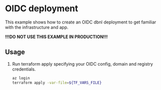 # OIDC deployment

This example shows how to create an OIDC dbnl deployment to get familiar with the infrastructure and app.

**!!!DO NOT USE THIS EXAMPLE IN PRODUCTION!!!**

## Usage

1. Run terraform apply specifying your OIDC config, domain and registry credentials.

    ```bash
    az login
    terraform apply -var-file=${TF_VARS_FILE}
    ```
